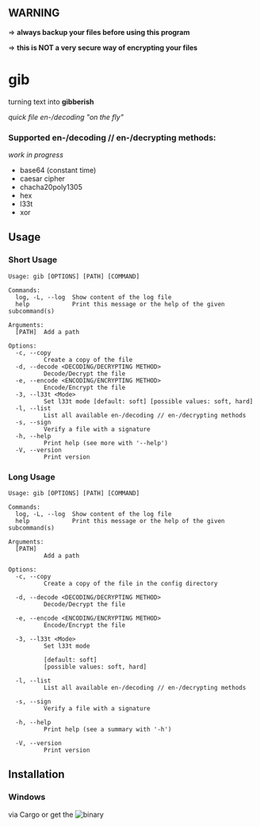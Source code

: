 ## WARNING

=> **always backup your files before using this program**

=> **this is NOT a very secure way of encrypting your files**



# gib

turning text into **gibberish**

*quick file en-/decoding "on the fly"*


### Supported en-/decoding // en-/decrypting methods:

*work in progress*

* base64 (constant time)
* caesar cipher
* chacha20poly1305
* hex
* l33t
* xor

## Usage

### Short Usage

```
Usage: gib [OPTIONS] [PATH] [COMMAND]

Commands:
  log, -L, --log  Show content of the log file
  help            Print this message or the help of the given subcommand(s)

Arguments:
  [PATH]  Add a path

Options:
  -c, --copy
          Create a copy of the file
  -d, --decode <DECODING/DECRYPTING METHOD>
          Decode/Decrypt the file
  -e, --encode <ENCODING/ENCRYPTING METHOD>
          Encode/Encrypt the file
  -3, --l33t <Mode>
          Set l33t mode [default: soft] [possible values: soft, hard]
  -l, --list
          List all available en-/decoding // en-/decrypting methods
  -s, --sign
          Verify a file with a signature
  -h, --help
          Print help (see more with '--help')
  -V, --version
          Print version
```


### Long Usage
```
Usage: gib [OPTIONS] [PATH] [COMMAND]

Commands:
  log, -L, --log  Show content of the log file
  help            Print this message or the help of the given subcommand(s)

Arguments:
  [PATH]
          Add a path

Options:
  -c, --copy
          Create a copy of the file in the config directory

  -d, --decode <DECODING/DECRYPTING METHOD>
          Decode/Decrypt the file

  -e, --encode <ENCODING/ENCRYPTING METHOD>
          Encode/Encrypt the file

  -3, --l33t <Mode>
          Set l33t mode

          [default: soft]
          [possible values: soft, hard]

  -l, --list
          List all available en-/decoding // en-/decrypting methods

  -s, --sign
          Verify a file with a signature

  -h, --help
          Print help (see a summary with '-h')

  -V, --version
          Print version
```


## Installation

### Windows

via Cargo or get the ![binary](https://github.com/Phydon/gib/releases)
